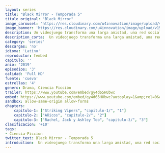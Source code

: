 ```yaml
---
layout: series
title: "Black Mirror - Temporada 5"
titulo_original: "Black Mirror"
image_carousel: 'https://res.cloudinary.com/u4innovation/image/upload/v1562453396/black5-poster-min_dvphz8.jpg'
image_banner: 'https://res.cloudinary.com/u4innovation/image/upload/v1562453397/black-5-min_c6urlh.jpg'
description: Un videojuego transforma una larga amistad, una red social debe hacer frente a un secuestro y una adolescente intima con la versión virtual de su cantante favorita.
description_corta:  Un videojuego transforma una larga amistad, una red social debe hacer frente a un secuestro y una adolescente intima con la versión virtual de su cantante favorita.
category: 'series'
descargas: 'no'
idioma: 'Latino'
reproductor: fembed
capitulo: ''
anio: '2019'
episodios: '3'
calidad: 'Full HD'
fuente: 'cueva'
estrellas: '4'
genero: Drama, Ciencia Ficción
trailer: https://www.youtube.com/embed/gy4d65HUbwc
embed: https://www.youtube.com/embed/gy4d65HUbwc?autoplay=1&amp;rel=0&amp;hd=1&border=0&wmode=opaque&enablejsapi=1&modestbranding=1&controls=1&showinfo=0
sandbox: allow-same-origin allow-forms 
chapters:
    capitulo-1: ["Striking Vipers", "capitulo-1/", "1"]
    capitulo-2: ["Añicos", "capitulo-2/", "2"]
    capitulo-3: ["Rachel, Jack y Ashley Too", "capitulo-3/", "3"]
clasificacion: '+10'
tags:
- Ciencia-Ficcion
twitter_text: Black Mirror - Temporada 5
introduction:  Un videojuego transforma una larga amistad, una red social debe hacer frente a un secuestro y una adolescente intima con la versión virtual de su cantante favorita.
---
```












